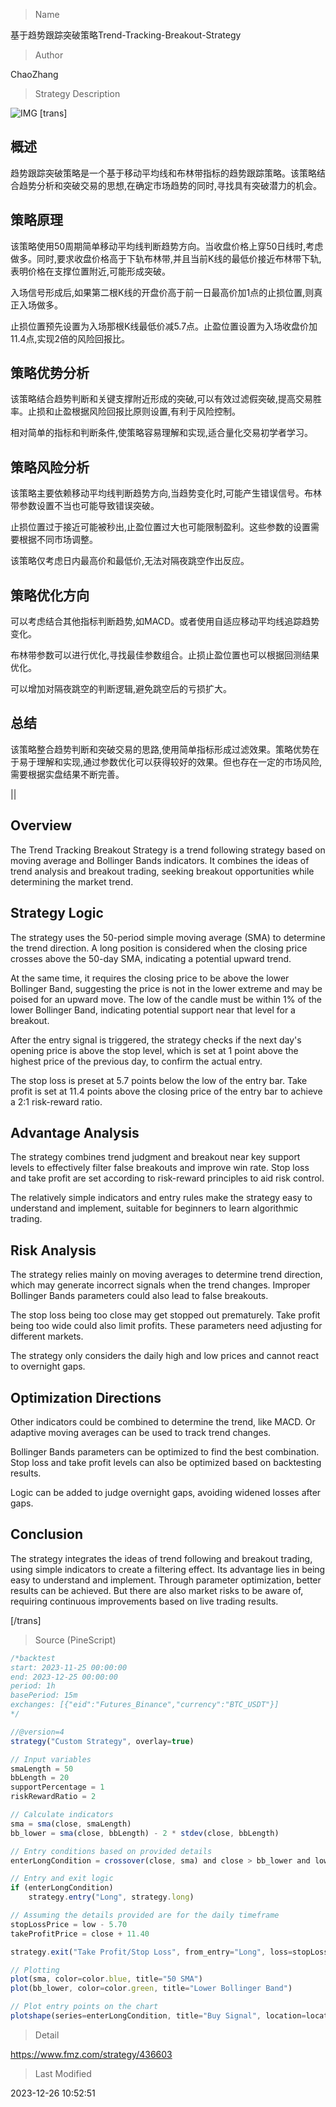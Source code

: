 
> Name

基于趋势跟踪突破策略Trend-Tracking-Breakout-Strategy

> Author

ChaoZhang

> Strategy Description

![IMG](https://www.fmz.com/upload/asset/11936cb3419abff41bb.png)
[trans]

## 概述

趋势跟踪突破策略是一个基于移动平均线和布林带指标的趋势跟踪策略。该策略结合趋势分析和突破交易的思想,在确定市场趋势的同时,寻找具有突破潜力的机会。

## 策略原理

该策略使用50周期简单移动平均线判断趋势方向。当收盘价格上穿50日线时,考虑做多。同时,要求收盘价格高于下轨布林带,并且当前K线的最低价接近布林带下轨,表明价格在支撑位置附近,可能形成突破。  

入场信号形成后,如果第二根K线的开盘价高于前一日最高价加1点的止损位置,则真正入场做多。    

止损位置预先设置为入场那根K线最低价减5.7点。止盈位置设置为入场收盘价加11.4点,实现2倍的风险回报比。

## 策略优势分析

该策略结合趋势判断和关键支撑附近形成的突破,可以有效过滤假突破,提高交易胜率。止损和止盈根据风险回报比原则设置,有利于风险控制。

相对简单的指标和判断条件,使策略容易理解和实现,适合量化交易初学者学习。

## 策略风险分析  

该策略主要依赖移动平均线判断趋势方向,当趋势变化时,可能产生错误信号。布林带参数设置不当也可能导致错误突破。

止损位置过于接近可能被秒出,止盈位置过大也可能限制盈利。这些参数的设置需要根据不同市场调整。

该策略仅考虑日内最高价和最低价,无法对隔夜跳空作出反应。

## 策略优化方向  

可以考虑结合其他指标判断趋势,如MACD。或者使用自适应移动平均线追踪趋势变化。

布林带参数可以进行优化,寻找最佳参数组合。止损止盈位置也可以根据回测结果优化。

可以增加对隔夜跳空的判断逻辑,避免跳空后的亏损扩大。

## 总结

该策略整合趋势判断和突破交易的思路,使用简单指标形成过滤效果。策略优势在于易于理解和实现,通过参数优化可以获得较好的效果。但也存在一定的市场风险,需要根据实盘结果不断完善。

||  

## Overview

The Trend Tracking Breakout Strategy is a trend following strategy based on moving average and Bollinger Bands indicators. It combines the ideas of trend analysis and breakout trading, seeking breakout opportunities while determining the market trend.  

## Strategy Logic  

The strategy uses the 50-period simple moving average (SMA) to determine the trend direction. A long position is considered when the closing price crosses above the 50-day SMA, indicating a potential upward trend.  

At the same time, it requires the closing price to be above the lower Bollinger Band, suggesting the price is not in the lower extreme and may be poised for an upward move. The low of the candle must be within 1% of the lower Bollinger Band, indicating potential support near that level for a breakout.

After the entry signal is triggered, the strategy checks if the next day's opening price is above the stop level, which is set at 1 point above the highest price of the previous day, to confirm the actual entry. 

The stop loss is preset at 5.7 points below the low of the entry bar. Take profit is set at 11.4 points above the closing price of the entry bar to achieve a 2:1 risk-reward ratio.

## Advantage Analysis 

The strategy combines trend judgment and breakout near key support levels to effectively filter false breakouts and improve win rate. Stop loss and take profit are set according to risk-reward principles to aid risk control.

The relatively simple indicators and entry rules make the strategy easy to understand and implement, suitable for beginners to learn algorithmic trading.  

## Risk Analysis

The strategy relies mainly on moving averages to determine trend direction, which may generate incorrect signals when the trend changes. Improper Bollinger Bands parameters could also lead to false breakouts.

The stop loss being too close may get stopped out prematurely. Take profit being too wide could also limit profits. These parameters need adjusting for different markets.

The strategy only considers the daily high and low prices and cannot react to overnight gaps.  

## Optimization Directions 

Other indicators could be combined to determine the trend, like MACD. Or adaptive moving averages can be used to track trend changes.

Bollinger Bands parameters can be optimized to find the best combination. Stop loss and take profit levels can also be optimized based on backtesting results. 

Logic can be added to judge overnight gaps, avoiding widened losses after gaps.

## Conclusion  

The strategy integrates the ideas of trend following and breakout trading, using simple indicators to create a filtering effect. Its advantage lies in being easy to understand and implement. Through parameter optimization, better results can be achieved. But there are also market risks to be aware of, requiring continuous improvements based on live trading results.

[/trans]



> Source (PineScript)

``` javascript
/*backtest
start: 2023-11-25 00:00:00
end: 2023-12-25 00:00:00
period: 1h
basePeriod: 15m
exchanges: [{"eid":"Futures_Binance","currency":"BTC_USDT"}]
*/

//@version=4
strategy("Custom Strategy", overlay=true)

// Input variables
smaLength = 50
bbLength = 20
supportPercentage = 1
riskRewardRatio = 2

// Calculate indicators
sma = sma(close, smaLength)
bb_lower = sma(close, bbLength) - 2 * stdev(close, bbLength)

// Entry conditions based on provided details
enterLongCondition = crossover(close, sma) and close > bb_lower and low <= (bb_lower * (1 + supportPercentage / 100))

// Entry and exit logic
if (enterLongCondition)
    strategy.entry("Long", strategy.long)

// Assuming the details provided are for the daily timeframe
stopLossPrice = low - 5.70
takeProfitPrice = close + 11.40

strategy.exit("Take Profit/Stop Loss", from_entry="Long", loss=stopLossPrice, profit=takeProfitPrice)

// Plotting
plot(sma, color=color.blue, title="50 SMA")
plot(bb_lower, color=color.green, title="Lower Bollinger Band")

// Plot entry points on the chart
plotshape(series=enterLongCondition, title="Buy Signal", location=location.belowbar, color=color.green, style=shape.labelup, text="Buy")

```

> Detail

https://www.fmz.com/strategy/436603

> Last Modified

2023-12-26 10:52:51
